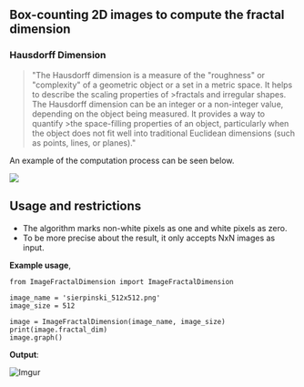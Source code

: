 ## Box-counting 2D images to compute the fractal dimension ##

### Hausdorff Dimension

>"The Hausdorff dimension is a measure of the "roughness" or "complexity" of a geometric object or a set in a metric space. It helps to describe the scaling properties of >fractals and irregular shapes. The Hausdorff dimension can be an integer or a non-integer value, depending on the object being measured. It provides a way to quantify >the space-filling properties of an object, particularly when the object does not fit well into traditional Euclidean dimensions (such as points, lines, or planes)."

An example of the computation process can be seen below.

![](https://galileounbound.files.wordpress.com/2020/12/image-16.png?w=512)

## Usage and restrictions ##
- The algorithm marks non-white pixels as one and white pixels as zero.
- To be more precise about the result, it only accepts NxN images as input.

**Example usage**,

    from ImageFractalDimension import ImageFractalDimension
    
    image_name = 'sierpinski_512x512.png'
    image_size = 512
    
	image = ImageFractalDimension(image_name, image_size)
    print(image.fractal_dim)
    image.graph()

**Output**:

![Imgur](https://i.imgur.com/zJYjLEZ.png)
